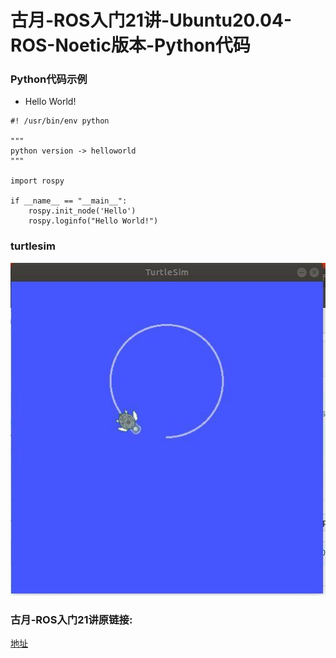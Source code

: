 # 古月-ROS入门21讲-Ubuntu20.04-ROS-Noetic版本-Python代码

### Python代码示例
* Hello World!
```
#! /usr/bin/env python

"""
python version -> helloworld
"""

import rospy

if __name__ == "__main__":
    rospy.init_node('Hello')
    rospy.loginfo("Hello World!")
```
  
### turtlesim
![turtlesim_img](assets/turtle.jpg)
  
### 古月-ROS入门21讲原链接:
[地址](https://github.com/huchunxu/ros_21_tutorials/tree/master)


